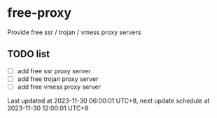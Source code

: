
# free-proxy
Provide free ssr / trojan / vmess proxy servers


## TODO list
- [ ] add free ssr proxy server
- [ ] add free trojan proxy server
- [ ] add free vmess proxy server

Last updated at 2023-11-30 06:00:01 UTC+8, next update schedule at 2023-11-30 12:00:01 UTC+8

